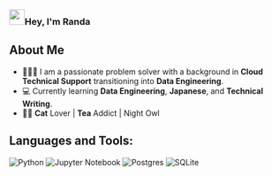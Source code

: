 
<h3> <img src="https://emojis.slackmojis.com/emojis/images/1621024394/39092/cat-roll.gif?1621024394" width="28" />Hey, I'm Randa</h3>

## About Me

- 👩🏻‍💻 I am a passionate problem solver with a background in **Cloud Technical Support** transitioning into **Data Engineering**.
- 💻 Currently learning **Data Engineering**, **Japanese**, and **Technical Writing**.
- 🐱‍👓 **Cat** Lover | **Tea** Addict | Night Owl

## Languages and Tools: 
![Python](https://img.shields.io/badge/Python-14354C?style=for-the-badge&logo=python&logoColor=white) ![Jupyter Notebook](https://img.shields.io/badge/jupyter-%23FA0F00.svg?style=for-the-badge&logo=jupyter&logoColor=white) ![Postgres](https://img.shields.io/badge/postgres-%23316192.svg?style=for-the-badge&logo=postgresql&logoColor=white) ![SQLite](https://img.shields.io/badge/sqlite-%2307405e.svg?style=for-the-badge&logo=sqlite&logoColor=white) 
